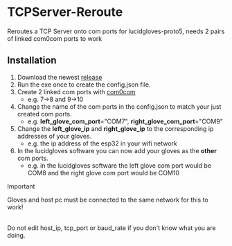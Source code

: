 # TCPServer-Reroute
Reroutes a TCP Server onto com ports for lucidgloves-proto5, needs 2 pairs of linked com0com ports to work



## Installation
1. Download the newest [release](https://github.com/REXXER301/TCP-COM-Reroute/releases/latest/download/run_server.exe)
2. Run the exe once to create the config.json file.
3. Create 2 linked com ports with [com0com](https://com0com.sourceforge.net/)<br>
   - e.g. 7->8 and 9->10
4. Change the name of the com ports in the config.json to match your just created com ports.<br>
   - e.g. **left_glove_com_port**="COM7", **right_glove_com_port**="COM9"
5. Change the **left_glove_ip** and **right_glove_ip** to the corresponding ip addresses of your gloves.<br>
   - e.g. the ip address of the esp32 in your wifi network
6. In the lucidgloves software you can now add your gloves as the **__other__** com ports.<br>
   - e.g. in the lucidgloves software the left glove com port would be COM8 and the right glove com port would be COM10
> [!IMPORTANT]
> Gloves and host pc must be connected to the same network for this to work!<br>

<br>Do not edit host_ip, tcp_port or baud_rate if you don't know what you are doing.
